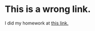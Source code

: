 # This is a wrong link.
I did my homework at [this link.](https://github.com/UCSF-DataSci/ds-217-02-git-ykatsuhara)
